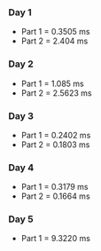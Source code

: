 ### Day 1

 - Part 1 = 0.3505 ms
 - Part 2 = 2.404 ms

### Day 2

 - Part 1 = 1.085 ms
 - Part 2 = 2.5623 ms

### Day 3

 - Part 1 = 0.2402 ms
 - Part 2 = 0.1803 ms

### Day 4

 - Part 1 = 0.3179 ms
 - Part 2 = 0.1664 ms

### Day 5

 - Part 1 = 9.3220 ms